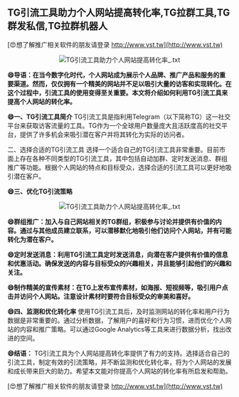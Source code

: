 ## **TG引流工具助力个人网站提高转化率,TG拉群工具,TG群发私信,TG拉群机器人**

[😍想了解推广相关软件的朋友请登录 http://www.vst.tw](http://www.vst.tw)

 <center><img src="https://vst.tw/MP4/tuiguang/png/1.png" alt="TG引流工具助力个人网站提高转化率_.txt"></center>

**😄导语：在当今数字化时代，个人网站成为展示个人品牌、推广产品和服务的重要渠道。然而，仅仅拥有一个精美的网站并不足以吸引大量的访客和实现转化。在这个过程中，引流工具的使用变得至关重要。本文将介绍如何利用TG引流工具来提高个人网站的转化率。**

**😄一、TG引流工具简介**
TG引流工具是指利用Telegram（以下简称TG）这一社交平台来获取访客流量的工具。TG作为一个全球用户数量庞大且活跃度高的社交平台，提供了许多机会来吸引潜在客户并将其转化为实际的访问者。

二、选择合适的TG引流工具
选择一个适合自己的TG引流工具非常重要。目前市面上存在各种不同类型的TG引流工具，其中包括自动加群、定时发送消息、群组推广等功能。根据个人网站的特点和目标受众，选择合适的引流工具可以更好地吸引潜在客户。

**😄三、优化TG引流策略**

 <center><img src="https://vst.tw/MP4/tuiguang/png/1.png" alt="TG引流工具助力个人网站提高转化率_.txt"></center>

**😄群组推广：加入与自己网站相关的TG群组，积极参与讨论并提供有价值的内容。通过与其他成员建立联系，可以潜移默化地吸引他们访问个人网站，并有可能转化为潜在客户。**

**😄定时发送消息：利用TG引流工具定时发送消息，向潜在客户提供有价值的信息和优惠活动。确保发送的内容与目标受众的兴趣相关，并且能够引起他们的兴趣和关注。**

**😄制作精美的宣传素材：在TG上发布宣传素材，如海报、短视频等，吸引用户点击并访问个人网站。注意设计素材时要符合目标受众的审美和喜好。**

**😄四、监测和优化转化率**
使用TG引流工具后，及时监测网站的转化率和用户行为数据是非常重要的。通过分析数据，了解用户的喜好和行为习惯，进而优化个人网站的内容和推广策略。可以通过Google Analytics等工具来进行数据分析，找出改进的空间。

**😄结语：**
TG引流工具为个人网站提高转化率提供了有力的支持。选择适合自己的引流工具，制定有效的引流策略，并不断监测和优化转化率，将为个人网站的发展和成长带来巨大的助力。希望本文能对你提高个人网站的转化率有所启发和帮助。

[😍想了解推广相关软件的朋友请登录 http://www.vst.tw](http://www.vst.tw)



